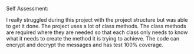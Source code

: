 Self Assessment:

I really struggled during this project with the project structure but was able to get it done. The project uses a lot of class methods. The class methods are required where they are needed so that each class only needs to know what it needs to create the method it is trying to achieve. The code can encrypt and decrypt the messages and has test 100% coverage.
